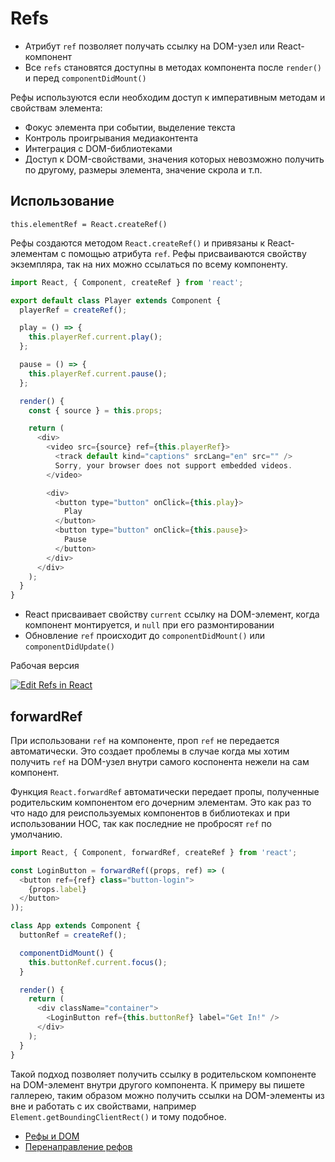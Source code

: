 # Refs

- Атрибут `ref` позволяет получать ссылку на DOM-узел или React-компонент
- Все `refs` становятся доступны в методах компонента после `render()` и перед
  `componentDidMount()`

Рефы используются если необходим доступ к императивным методам и свойствам
элемента:

- Фокус элемента при событии, выделение текста
- Контроль проигрывания медиаконтента
- Интеграция с DOM-библиотеками
- Доступ к DOM-свойствами, значения которых невозможно получить по другому,
  размеры элемента, значение скрола и т.п.

## Использование

```shell
this.elementRef = React.createRef()
```

Рефы создаются методом `React.createRef()` и привязаны к React-элементам с
помощью атрибута `ref`. Рефы присваиваются свойству экземпляра, так на них можно
ссылаться по всему компоненту.

```js
import React, { Component, createRef } from 'react';

export default class Player extends Component {
  playerRef = createRef();

  play = () => {
    this.playerRef.current.play();
  };

  pause = () => {
    this.playerRef.current.pause();
  };

  render() {
    const { source } = this.props;

    return (
      <div>
        <video src={source} ref={this.playerRef}>
          <track default kind="captions" srcLang="en" src="" />
          Sorry, your browser does not support embedded videos.
        </video>

        <div>
          <button type="button" onClick={this.play}>
            Play
          </button>
          <button type="button" onClick={this.pause}>
            Pause
          </button>
        </div>
      </div>
    );
  }
}
```

- React присваивает свойству `current` ссылку на DOM-элемент, когда компонент
  монтируется, и `null` при его размонтировании
- Обновление `ref` происходит до `componentDidMount()` или
  `componentDidUpdate()`

Рабочая версия

[![Edit Refs in React](https://codesandbox.io/static/img/play-codesandbox.svg)](https://codesandbox.io/s/kmrv673275)

## forwardRef

При использовани `ref` на компоненте, проп `ref` не передается автоматически.
Это создает проблемы в случае когда мы хотим получить `ref` на DOM-узел внутри
самого коспонента нежели на сам компонент.

Функция `React.forwardRef` автоматически передает пропы, полученные родительским
компонентом его дочерним элементам. Это как раз то что надо для реиспользуемых
компонентов в библиотеках и при использовании HOC, так как последние не
пробросят `ref` по умолчанию.

```js
import React, { Component, forwardRef, createRef } from 'react';

const LoginButton = forwardRef((props, ref) => (
  <button ref={ref} class="button-login">
    {props.label}
  </button>
));

class App extends Component {
  buttonRef = createRef();

  componentDidMount() {
    this.buttonRef.current.focus();
  }

  render() {
    return (
      <div className="container">
        <LoginButton ref={this.buttonRef} label="Get In!" />
      </div>
    );
  }
}
```

Такой подход позволяет получить ссылку в родительском компоненте на DOM-элемент
внутри другого компонента. К примеру вы пишете галлерею, таким образом можно
получить ссылки на DOM-элементы из вне и работать с их свойствами, например
`Element.getBoundingClientRect()` и тому подобное.

- [Рефы и DOM](https://ru.reactjs.org/docs/refs-and-the-dom.html)
- [Перенаправление рефов](https://ru.reactjs.org/docs/forwarding-refs.html)
